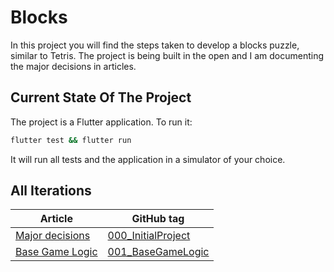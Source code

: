 # Blocks

In this project you will find the steps taken to develop a blocks puzzle, similar to Tetris. The project is being built in the open and I am documenting the major decisions in articles.

## Current State Of The Project

The project is a Flutter application. To run it:

```bash
flutter test && flutter run
```

It will run all tests and the application in a simulator of your choice.

## All Iterations

| Article                                                                                             | GitHub tag                                                                       |
| --------------------------------------------------------------------------------------------------- | -------------------------------------------------------------------------------- |
| [Major decisions](https://medium.com/@nuno.mt.sousa/block-puzzle-starting-the-project-26c7bee8cc48) | [000_InitialProject](https://github.com/nmtsousa/blocks/tree/000_InitialProject) |
| [Base Game Logic](https://medium.com/@nuno.mt.sousa/block-puzzle-base-game-logic-8280139e9528)      | [001_BaseGameLogic](https://github.com/nmtsousa/blocks/tree/001_BaseGameLogic)  |
